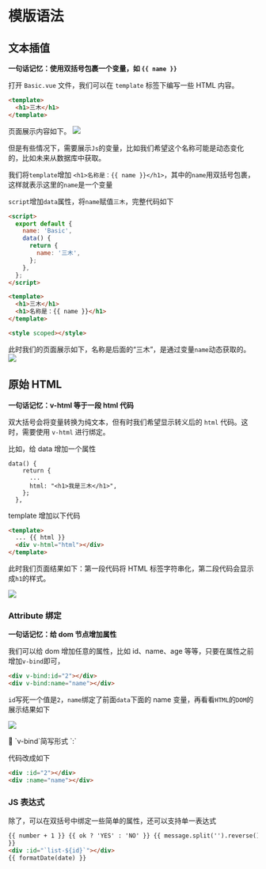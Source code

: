 # 模版语法

## 文本插值

**一句话记忆：使用双括号包裹一个变量，如 `{{ name }}`**

打开 `Basic.vue` 文件，我们可以在 `template` 标签下编写一些 HTML 内容。

```html
<template>
  <h1>三木</h1>
</template>
```

页面展示内容如下。
![](https://assets-1256443293.cos.ap-beijing.myqcloud.com/article/202401031256605.png)

但是有些情况下，需要展示`Js`的变量，比如我们希望这个名称可能是动态变化的，比如未来从数据库中获取。

我们将`template`增加 `<h1>名称是：{{ name }}</h1>`，其中的`name`用双括号包裹，这样就表示这里的`name`是一个变量

`script`增加`data`属性，将`name`赋值`三木`，完整代码如下

```html
<script>
  export default {
    name: 'Basic',
    data() {
      return {
        name: '三木',
      };
    },
  };
</script>

<template>
  <h1>三木</h1>
  <h1>名称是：{{ name }}</h1>
</template>

<style scoped></style>
```

此时我们的页面展示如下，名称是后面的“三木”，是通过变量`name`动态获取的。
![](https://assets-1256443293.cos.ap-beijing.myqcloud.com/article/202401031256602.png)

## 原始 HTML

**一句话记忆：v-html 等于一段 html 代码**

双大括号会将变量转换为纯文本，但有时我们希望显示转义后的 `html` 代码。这时，需要使用 `v-html` 进行绑定。

比如，给 data 增加一个属性

```
data() {
    return {
      ...
      html: "<h1>我是三木</h1>",
    };
  },
```

template 增加以下代码

```html
<template>
  ... {{ html }}
  <div v-html="html"></div>
</template>
```

此时我们页面结果如下：第一段代码将 HTML 标签字符串化，第二段代码会显示成`h1`的样式。

![](https://assets-1256443293.cos.ap-beijing.myqcloud.com/article/202401031256603.png)

### Attribute 绑定

**一句话记忆：给 dom 节点增加属性**

我们可以给 dom 增加任意的属性，比如 id、name、age 等等，只要在属性之前增加`v-bind`即可，

```html
<div v-bind:id="2"></div>
<div v-bind:name="name"></div>
```

`id`写死一个值是`2`，`name`绑定了前面`data`下面的 name 变量，再看看`HTML`的`DOM`的展示结果如下

![](https://assets-1256443293.cos.ap-beijing.myqcloud.com/article/202401031256604.png)

<aside>
🦼 `v-bind`简写形式 `:`

</aside>

代码改成如下

```html
<div :id="2"></div>
<div :name="name"></div>
```

### JS 表达式

除了，可以在双括号中绑定一些简单的属性，还可以支持单一表达式

```html
{{ number + 1 }} {{ ok ? 'YES' : 'NO' }} {{ message.split('').reverse().join('')
}}
<div :id="`list-${id}`"></div>
{{ formatDate(date) }}
```
